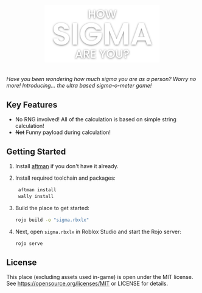 # <p align="center"><img src="assets/logo.svg" width="60%" height="60%" alt="How Sigma Are You?"></p>

*Have you been wondering how much sigma you are as a person? Worry no more! Introducing... the ultra based sigma-o-meter game!*

## Key Features

- No RNG involved! All of the calculation is based on simple string calculation!
- ~~Not~~ Funny payload during calculation!

## Getting Started

1. Install [aftman](https://github.com/LPGhatguy/aftman) if you don't have it already.
2. Install required toolchain and packages:

   ```bash
    aftman install
    wally install
   ```

3. Build the place to get started:

    ```bash
    rojo build -o "sigma.rbxlx"
    ```

4. Next, open `sigma.rbxlx` in Roblox Studio and start the Rojo server:

    ```bash
    rojo serve
    ```

## License

This place (excluding assets used in-game) is open under the MIT license. See <https://opensource.org/licenses/MIT> or LICENSE for details.

